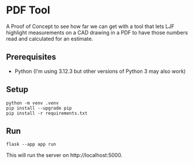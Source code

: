 # PDF Tool

A Proof of Concept to see how far we can get with a tool that lets LJF highlight measurements on a CAD drawing in a PDF to have those numbers read and calculated for an estimate.

## Prerequisites

- Python (I'm using 3.12.3 but other versions of Python 3 may also work)

## Setup

```shell
python -m venv .venv
pip install --upgrade pip
pip install -r requirements.txt
```

## Run

```shell
flask --app app run
```

This will run the server on http://localhost:5000.
